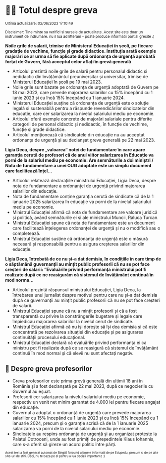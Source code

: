 # 👩‍🏫 Totul despre greva
<sub>Ultima actualizare: 02/06/2023 17:10:49</sub>

<sub>Disclaimer: Tine minte sa verifici si sursele de actualitate. Acest site este doar un instrument de indrumare: nu il lua ad litteram - poate produce informatii partial gresite :)</sub>

**Noile grile de salarii, trimise de Ministerul Educației în școli, pe fiecare gradație de vechime, funcție și grade didactice. Instituția arată exemple majorări ce ar urma să fie aplicate după ordonanța de urgență aprobată forțat de Guvern, fără acceptul celor aflați în grevă generală**

- Articolul prezintă noile grile de salarii pentru personalul didactic și nedidactic din învățământul preuniversitar și universitar, trimise de Ministerul Educației în școli pe 19 mai 2023.
- Noile grile sunt bazate pe ordonanța de urgență adoptată de Guvern pe 18 mai 2023, care prevede majorarea salariilor cu 15% începând cu 1 iunie 2023 și cu încă 15% începând cu 1 ianuarie 2024.
- Ministerul Educației susține că ordonanța de urgență este o soluție legală și sustenabilă pentru a răspunde revendicărilor sindicatelor din educație, care cer salarizarea la nivelul salariului mediu pe economie.
- Articolul oferă exemple concrete de majorări salariale pentru diferite categorii de personal didactic și nedidactic, în funcție de vechime, funcție și grade didactice.
- Articolul menționează că sindicatele din educație nu au acceptat ordonanța de urgență și au declanșat greva generală pe 22 mai 2023.

**Ligia Deca, despre „valoarea“ notei de fundamentare în care apare garanția cerută de profesori că de anul viitor salarizarea în Educație va porni de la salariul mediu pe economie: Are semnăturile a doi miniștri / Nota de fundamentare a unei OUG adoptate este un simplu document care facilitează înțel...**

- Articolul relatează declarațiile ministrului Educației, Ligia Deca, despre nota de fundamentare a ordonanței de urgență privind majorarea salariilor din educație.
- Nota de fundamentare conține garanția cerută de sindicate că de la 1 ianuarie 2025 salarizarea în educație va porni de la nivelul salariului mediu pe economie.
- Ministrul Educației afirmă că nota de fundamentare are valoare juridică și politică, având semnăturile ei și ale ministrului Muncii, Raluca Turcan.
- Ministrul Educației spune că nota de fundamentare este un document care facilitează înțelegerea ordonanței de urgență și nu o modifică sau o completează.
- Ministrul Educației susține că ordonanța de urgență este o măsură necesară și responsabilă pentru a asigura creșterea salariilor din educație.

**Ligia Deca, întrebată de ce nu și-a dat demisia, în condițiile în care timp de o săptămână guvernanții au mințit public profesorii că nu se pot face creșteri de salarii: “Evaluările privind performanța ministrului pot fi realizate după ce ne reasigurăm că sistemul de învățământ continuă în mod norma...**

- Articolul prezintă răspunsul ministrului Educației, Ligia Deca, la întrebarea unui jurnalist despre motivul pentru care nu și-a dat demisia după ce guvernanții au mințit public profesorii că nu se pot face creșteri de salarii.
- Ministrul Educației spune că nu a mințit profesorii și că a fost transparentă cu privire la constrângerile bugetare și legale care împiedicau majorarea salariilor la nivelul cerut de sindicate.
- Ministrul Educației afirmă că nu își dorește să își dea demisia și că este concentrată pe rezolvarea situației din educație și pe asigurarea continuității procesului educațional.
- Ministrul Educației declară că evaluările privind performanța ei ca ministru pot fi realizate după ce se reasigură că sistemul de învățământ continuă în mod normal și că elevii nu sunt afectați negativ.

## 🏫 Despre greva profesorilor

- Greva profesorilor este prima grevă generală din ultimii 18 ani în România și a fost declanșată pe 22 mai 2023, după ce negocierile cu Guvernul au eșuat.
- Profesorii cer salarizarea la nivelul salariului mediu pe economie, respectiv un venit net minim garantat de 4.000 lei pentru fiecare angajat din educație.
- Guvernul a adoptat o ordonanță de urgență care prevede majorarea salariilor cu 15% începând cu 1 iunie 2023 și cu încă 15% începând cu 1 ianuarie 2024, precum și o garanție scrisă că de la 1 ianuarie 2025 salarizarea va porni de la nivelul salariului mediu pe economie.
- Sindicatele au respins ordonanța de urgență și au organizat proteste la Palatul Cotroceni, unde au fost primiți de președintele Klaus Iohannis, care s-a oferit să gireze un acord politic între părți.


<sub><sub>Acest text a fost generat automat de BingAI folosind ultimele informatii de pe Edupedu, precum si de pe alte site-uri de stiri. Deci, nu te baza pe el pentru a lua decizii importante :)</sub></sub>